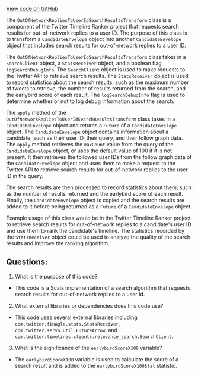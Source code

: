 [View code on GitHub](https://github.com/misbahsy/the-algorithm/timelineranker/server/src/main/scala/com/twitter/timelineranker/common/OutOfNetworkRepliesToUserIdSearchResultsTransform.scala)

The `OutOfNetworkRepliesToUserIdSearchResultsTransform` class is a component of the Twitter Timeline Ranker project that requests search results for out-of-network replies to a user ID. The purpose of this class is to transform a `CandidateEnvelope` object into another `CandidateEnvelope` object that includes search results for out-of-network replies to a user ID. 

The `OutOfNetworkRepliesToUserIdSearchResultsTransform` class takes in a `SearchClient` object, a `StatsReceiver` object, and a boolean flag `logSearchDebugInfo`. The `SearchClient` object is used to make requests to the Twitter API to retrieve search results. The `StatsReceiver` object is used to record statistics about the search results, such as the maximum number of tweets to retrieve, the number of results returned from the search, and the earlybird score of each result. The `logSearchDebugInfo` flag is used to determine whether or not to log debug information about the search.

The `apply` method of the `OutOfNetworkRepliesToUserIdSearchResultsTransform` class takes in a `CandidateEnvelope` object and returns a `Future` of a `CandidateEnvelope` object. The `CandidateEnvelope` object contains information about a candidate, such as their user ID, their query, and their follow graph data. The `apply` method retrieves the `maxCount` value from the query of the `CandidateEnvelope` object, or uses the default value of 100 if it is not present. It then retrieves the followed user IDs from the follow graph data of the `CandidateEnvelope` object and uses them to make a request to the Twitter API to retrieve search results for out-of-network replies to the user ID in the query. 

The search results are then processed to record statistics about them, such as the number of results returned and the earlybird score of each result. Finally, the `CandidateEnvelope` object is copied and the search results are added to it before being returned as a `Future` of a `CandidateEnvelope` object.

Example usage of this class would be in the Twitter Timeline Ranker project to retrieve search results for out-of-network replies to a candidate's user ID and use them to rank the candidate's timeline. The statistics recorded by the `StatsReceiver` object could be used to analyze the quality of the search results and improve the ranking algorithm.
## Questions: 
 1. What is the purpose of this code?
- This code is a Scala implementation of a search algorithm that requests search results for out-of-network replies to a user Id.

2. What external libraries or dependencies does this code use?
- This code uses several external libraries including `com.twitter.finagle.stats.StatsReceiver`, `com.twitter.servo.util.FutureArrow`, and `com.twitter.timelines.clients.relevance_search.SearchClient`.

3. What is the significance of the `earlybirdScoreX100` variable?
- The `earlybirdScoreX100` variable is used to calculate the score of a search result and is added to the `earlybirdScoreX100Stat` statistic.